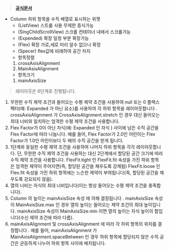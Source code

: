 >[**공식문서**](https://api.flutter.dev/flutter/widgets/Column-class.html)

- Column
하위 항목을 수직 배열로 표시하는 위젯
  - (ListView) 스트롤 사용 무제한 증식가능
  - (SingChildScrollView) 스크롤 컨테이너 내에서 스크롤가능
  - (Expended) 확장 일정 부분 확장가능
  - (Flex) 확장 가로,세로 미리 알수 없으나 확장
  - (Specer) flex값에 비례하여 공간 차지
  - 항목정렬
  1) crossAxisAlignment 
  2) MainAsisAlignment
  - 항목크기
  1) mainAxisSize


>레이아웃은 6단계로 진행됩니다.
1) 무한한 수직 제약 조건과 들어오는 수평 제약 조건을 사용하여 null 또는 0 플렉스 팩터(예: Expanded 가 아닌 요소)를 사용하여 각 하위 항목을 레이아웃합니다 . 
crossAxisAlignment 가 CrossAxisAlignment.stretch 인 경우 대신 들어오는 최대 너비와 일치하는 엄격한 수평 제약 조건을 사용합니다.
2) Flex Factor가 0이 아닌 자식(예: Expanded 인 자식 ) 사이에 남은 수직 공간을 Flex Factor에 따라 나눕니다. 예를 들어, Flex Factor가 2.0인 어린이는 Flex Factor가 1.0인 어린이보다 두 배의 수직 공간을 받게 됩니다.
3) 1단계와 동일한 수평 제약 조건을 사용하여 나머지 하위 항목을 각각 레이아웃합니다.
단, 무한한 수직 제약 조건을 사용하는 대신 2단계에서 할당된 공간 크기에 따라 수직 제약 조건을 사용합니다. FlexFit.tight 인 FlexFit.fit 속성을 가진 하위 항목 은 엄격한 제약이 주어지면(즉, 할당된 공간을 채우도록 강제됨) FlexFit.loose 인 Flex.fit 속성을 가진 하위 항목에는 느슨한 제약이 부여됩니다(즉, 할당된 공간을 채우도록 강요되지 않음).
4) 열의 너비는 자식의 최대 너비입니다(이는 항상 들어오는 수평 제약 조건을 충족합니다).
5) Column 의 높이는 mainAxisSize 속성 에 의해 결정됩니다 . mainAxisSize 속성이 MainAxisSize.max 인 경우 열의 높이는 들어오는 제약 조건의 최대 높이입니다. mainAxisSize 속성이 MainAxisSize.min 이면 열의 높이는 자식 높이의 합입니다(수신 제약 조건에 따라 다름).
6) mainAxisAlignment 및 crossAxisAlignment 에 따라 각 하위 항목의 위치를 결정합니다 . 예를 들어, mainAxisAlignment 가 MainAxisAlignment.spaceBetween 인 경우 하위 항목에 할당되지 않은 수직 공간은 균등하게 나누어 하위 항목 사이에 배치됩니다.
